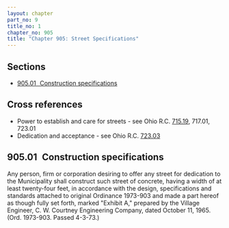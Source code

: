 ```yaml
---
layout: chapter
part_no: 9
title_no: 1
chapter_no: 905
title: "Chapter 905: Street Specifications"
---
```


## Sections

* [905.01   Construction specifications](#90501-construction-specifications)

## Cross references

* Power to establish and care for streets - see Ohio R.C. [715.19][ORC 715.19], 717.01, 723.01
* Dedication and acceptance - see Ohio R.C. [723.03][ORC 723.03]

## 905.01   Construction specifications

Any person, firm or corporation desiring to offer any street for dedication to
the Municipality shall construct such street of concrete, having a width of at
least twenty-four feet, in accordance with the design, specifications and
standards attached to original Ordinance 1973-903 and made a part hereof as
though fully set forth, marked "Exhibit A," prepared by the Village Engineer, C.
W. Courtney Engineering Company, dated October 11, 1965.\
(Ord. 1973-903. Passed 4-3-73.)

[ORC 715.19]:<https://codes.ohio.gov/ohio-revised-code/section-715.19>
[ORC 723.03]:<https://codes.ohio.gov/ohio-revised-code/section-723.03>
